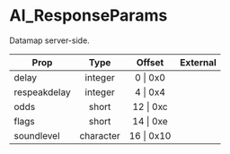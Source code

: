 # AI_ResponseParams

Datamap server-side.

|Prop|Type|Offset|External|
|---|:-:|:-:|--:|
|delay|integer|0 \| 0x0||
|respeakdelay|integer|4 \| 0x4||
|odds|short|12 \| 0xc||
|flags|short|14 \| 0xe||
|soundlevel|character|16 \| 0x10||
